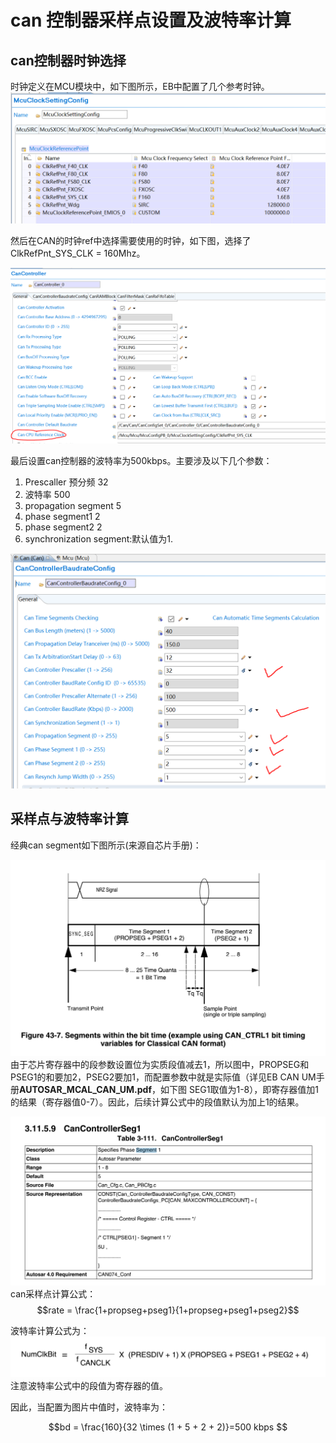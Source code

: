 # can 控制器采样点设置及波特率计算
## can控制器时钟选择

时钟定义在MCU模块中，如下图所示，EB中配置了几个参考时钟。
![](./pic/mcu_clock.PNG)

然后在CAN的时钟ref中选择需要使用的时钟，如下图，选择了ClkRefPnt_SYS_CLK = 160Mhz。

![](./pic/can_clock.PNG)

最后设置can控制器的波特率为500kbps。主要涉及以下几个参数：

1. Prescaller 预分频 32
2. 波特率 500 
3. propagation segment 5
4. phase segment1 2
5. phase segment2 2
6. synchronization segment:默认值为1.

![](./pic/can_baudrate.PNG)

## 采样点与波特率计算

经典can segment如下图所示(来源自芯片手册)：

![](./pic/can_segments.PNG)
由于芯片寄存器中的段参数设置位为实质段值减去1，所以图中，PROPSEG和PSEG1的和要加2，PSEG2要加1，而配置参数中就是实际值（详见EB CAN UM手册**AUTOSAR_MCAL_CAN_UM.pdf**，如下图 SEG1取值为1-8），即寄存器值加1的结果（寄存器值0-7）。因此，后续计算公式中的段值默认为加上1的结果。

![](./pic/eb_seg1.PNG)
can采样点计算公式：
$$rate = \frac{1+propseg+pseg1}{1+propseg+pseg1+pseg2}$$

波特率计算公式为：
![](./pic/bd_comp.PNG)
注意波特率公式中的段值为寄存器的值。

因此，当配置为图片中值时，波特率为：

$$bd = \frac{160}{32 \times (1 + 5 + 2 + 2)}=500 kbps $$